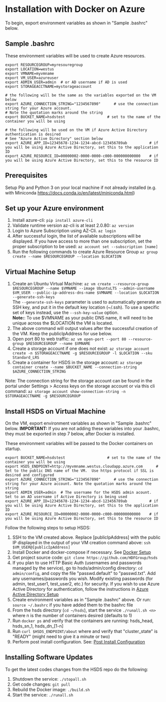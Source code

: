 Installation with Docker on Azure
=================================

To begin, export environment variables as shown in "Sample .bashrc" below.

Sample .bashrc
--------------

These environment variables will be used to create Azure resources.

    export RESOURCEGROUP=myresouregroup
    export LOCATION=westus
    export VMNAME=myvmname
    export VM_USER=azureuser
    export ADMIN_USER=admin  # or AD username if AD is used
    export STORAGEACCTNAME=mystorageaccount

    # the following will be the same as the variables exported on the VM below
    export AZURE_CONNECTION_STRING="1234567890"      # use the connection string for your Azure account.                                                     # Note the quotation marks around the string
    export BUCKET_NAME=hsdstest                   # set to the name of the container you will be using

    # the following will be used on the VM if Azure Active Directory authentication is desired
    # See "Azure Active Directory" section below
    export AZURE_APP_ID=12345678-1234-1234-abcd-123456789ab          # if you will be using Azure Active Directory, set this to the application ID
    export AZURE_RESOURCE_ID=00000002-0000-0000-c000-000000000000    # if you will be using Azure Active Directory, set this to the resource ID

Prerequisites
-------------

Setup Pip and Python 3 on your local machine if not already installed (e.g. with Miniconda <https://docs.conda.io/en/latest/miniconda.html>)

Set up your Azure environment
-----------------------------

1. Install azure-cli: `pip install azure-cli`
2. Validate runtime version az-cli is at least 2.0.80: `az version`
3. Login to Azure Subscription using AZ-Cli. `az login`
4. After successful login, the list of available subscriptions will be displayed. If you have access to more than one subscription, set the proper subscription to be used: `az account set --subscription [name]`
5. Run the following commands to create Azure Resource Group `az group create --name $RESOURCEGROUP --location $LOCATION`

Virtual Machine Setup
---------------------

1. Create an Ubuntu Virtual Machine: `az vm create
  --resource-group $RESOURCEGROUP
  --name $VMNAME
  --image UbuntuLTS
  --admin-username $VM_USER
  --public-ip-address-dns-name $VMNAME
  --location $LOCATION
  --generate-ssh-keys`<br/>
The `--generate-ssh-keys` parameter is used to automatically generate an SSH key, and put it in the default key location (~/.ssh). To use a specific set of keys instead, use the `--ssh-key-value` option.<br/>**Note:**: To use $VMNAME as your public DNS name, it will need to be unique across the $LOCATION the VM is located.
2. The above command will output values after the successful creation of the VM.  Keep the publicIpAddress for use below.
3. Open port 80 to web traffic: `az vm open-port --port 80 --resource-group $RESOURCEGROUP --name $VMNAME`
4. Create a storage account if one does not exist: `az storage account create -n $STORAGEACCTNAME -g $RESOURCEGROUP -l $LOCATION --sku Standard_LRS`
5. Create a container for HSDS in the storage account: `az storage container create --name $BUCKET_NAME --connection-string $AZURE_CONNECTION_STRING`

Note: The connection string for the storage account can be found in the portal under Settings > Access keys on the storage account or via this cli command: `az storage account show-connection-string -n $STORAGEACCTNAME -g $RESOURCEGROUP`

Install HSDS on Virtual Machine
-------------------------------

On the VM, export environment variables as shown in "Sample .bashrc" below. **IMPORTANT:** If you are not adding these variables into your .bashrc, they must be exported in step 7 below, after Docker is installed.

These environment variables will be passed to the Docker containers on startup.

    export BUCKET_NAME=hsdstest                   # set to the name of the container you will be using
    export HSDS_ENDPOINT=http://myvmname.westus.cloudapp.azure.com      # Set to the public DNS name of the VM.  Use https protocol if SSL is desired and configured
    export AZURE_CONNECTION_STRING="1234567890"      # use the connection string for your Azure account. Note the quotation marks around the string
    export ADMIN_USER=admin  # The username for the HSDS admin acount.  Set to an AD username if Active Directory is being used
    export AZURE_APP_ID=12345678-1234-1234-abcd-123456789ab          # if you will be using Azure Active Directory, set this to the application ID
    export AZURE_RESOURCE_ID=00000002-0000-0000-c000-000000000000    # if you will be using Azure Active Directory, set this to the resource ID

Follow the following steps to setup HSDS:

1. SSH to the VM created above.  Replace [publicIpAddress] with the public IP displayed in the output of your VM creation command above: `ssh $VM_USER@[publicIpAddress]`
2. Install Docker and docker-compose if necessary.   See [Docker Setup](setup_docker.md)
3. Get project source code: `git clone https://github.com/HDFGroup/hsds`
4. If you plan to use HTTP Basic Auth (usernames and passwords managed by the service), go to hsds/admin/config directory: `cd admin/config`, and copy the file "passwd.default" to "passwd.txt".  Add any usernames/passwords you wish.  Modify existing passwords (for admin, test_user1, test_user2, etc.) for security.  If you wish to use Azure Active Directory for authentication, follow the instructions in [Azure Active Directory Setup](azure_ad_setup.md)
5. Create environment variables as in "Sample .bashrc" above.  Or run: `source ~/.bashrc` if you have added them to the bashrc file
6. From the hsds directory (`cd ~/hsds`), start the service `./runall.sh <n>` where n is the number of containers desired (defaults to 1)
7. Run `docker ps` and verify that the containers are running: hsds_head, hsds_sn_1, hsds_dn_[1-n]
8. Run `curl $HSDS_ENDPOINT/about` where and verify that "cluster_state" is "READY" (might need to give it a minute or two)
9. Perform post install configuration.   See: [Post Install Configuration](post_install.md)


Installing Software Updates
---------------------------

To get the latest codes changes from the HSDS repo do the following:

1. Shutdown the service: `./stopall.sh`
2. Get code changes: `git pull`
3. Rebuild the Docker image: `./build.sh`
4. Start the service: `./runall.sh`
